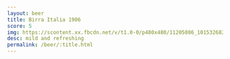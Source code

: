 ```yaml
---
layout: beer
title: Birra Italia 1906
score: 5
img: https://scontent.xx.fbcdn.net/v/t1.0-0/p480x480/11205086_10153268257048745_439269609069418781_n.jpg?oh=a4fc4a34d73f3c8b907fe406bfe23f72&oe=58D80219
desc: mild and refreshing
permalink: /beer/:title.html
---
```

